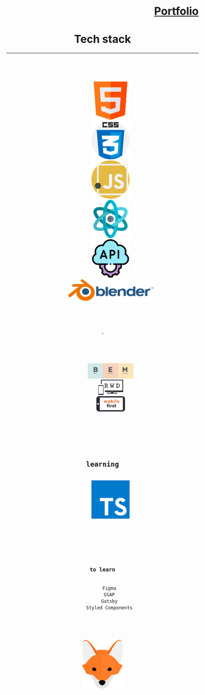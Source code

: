 <h1 align="right"><a href="krutons.github.io/">Portfolio</a></h1>
<h1 align="center">Tech stack</h1>
<hr>
<div align="center">
  <code><kbd>
    <p align="center">
      <img width="100px" src="./html.svg"/>
      <img width="100px" src="./css.svg"/>
      <img width="100px" src="./js.svg"/>
      <img width="100px" src="./react.svg"/>
      <img width="100px" src="./api.svg"/>
      <img height="60px" src="./blender.svg"/>
    </p>
    <p>-</p>
    <p align="center">
      <img height="40px" src="./bem.svg"/>
      <img height="40px" src="./rwd.svg"/>
      <img height="40px" src="./mobile first.svg"/>
    </p>
    <p>
    <h2>learning</h2>
      <img width="100px" src="./ts.svg"/>
    </p>
    <p>
    <h3>to learn</h3>
      <kbd>Figma </kbd>
      <kbd>GSAP </kbd>
      <kbd>Gatsby </kbd>
      <kbd>Styled Components </kbd>
    </p>
  </kbd></code>
</div>
<p></p>
<div align="center"><img src="./fox.svg"/></div>
